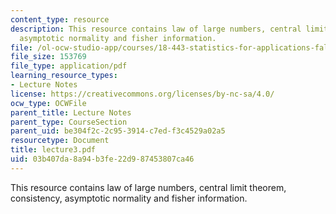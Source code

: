 ```yaml
---
content_type: resource
description: This resource contains law of large numbers, central limit theorem, consistency,
  asymptotic normality and fisher information.
file: /ol-ocw-studio-app/courses/18-443-statistics-for-applications-fall-2006/03b407da8a94b3fe22d987453807ca46_lecture3.pdf
file_size: 153769
file_type: application/pdf
learning_resource_types:
- Lecture Notes
license: https://creativecommons.org/licenses/by-nc-sa/4.0/
ocw_type: OCWFile
parent_title: Lecture Notes
parent_type: CourseSection
parent_uid: be304f2c-2c95-3914-c7ed-f3c4529a02a5
resourcetype: Document
title: lecture3.pdf
uid: 03b407da-8a94-b3fe-22d9-87453807ca46
---
```

This resource contains law of large numbers, central limit theorem, consistency, asymptotic normality and fisher information.